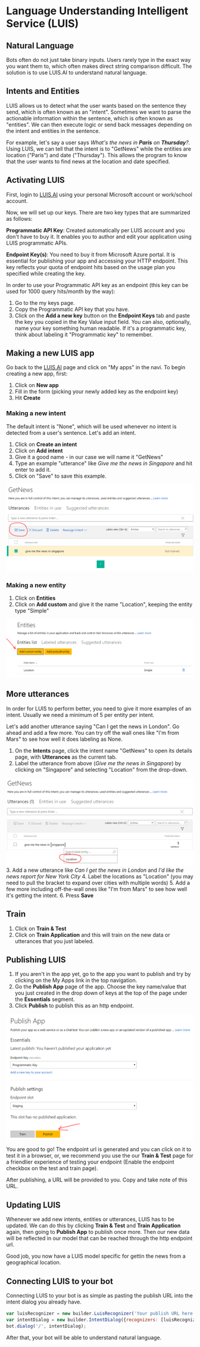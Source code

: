 # Language Understanding Intelligent Service (LUIS)

## Natural Language
Bots often do not just take binary inputs. Users rarely type in the exact way you want them to, which often makes direct string comparison difficult. The solution is to use LUIS.AI to understand natural language.

## Intents and Entities
LUIS allows us to detect what the user wants based on the sentence they send, which is often known as an "intent". Sometimes we want to parse the actionable information within the sentence, which is often known as "entities". We can then execute logic or send back messages depending on the intent and entities in the sentence.

For example, let's say a user says _What's the news in **Paris** on **Thursday**?_. Using LUIS, we can tell that the intent is to "GetNews" while the entities are location ("Paris") and date ("Thursday"). This allows the program to know that the user wants to find news at the location and date specified.

## Activating LUIS
First, login to [LUIS.AI](https://www.luis.ai) using your personal Microsoft account or work/school account. 

Now, we will set up our keys.  There are two key types that are summarized as follows:

**Programmatic API Key**: Created automatically per LUIS account and you don't have to buy it. It enables you to author and edit your application using LUIS programmatic APIs.

**Endpoint Key(s)**: You need to buy it from Microsoft Azure portal. It is essential for publishing your app and accessing your HTTP endpoint. This key reflects your quota of endpoint hits based on the usage plan you specified while creating the key.

In order to use your Programmatic API key as an endpoint (this key can be used for 1000 query hits/month by the way):

1. Go to the my keys page.
2. Copy the Programmatic API key that you have.
3. Click on the **Add a new key** button on the **Endpoint Keys** tab and paste the key you copied in the Key Value input field. You can also, optionally, name your key something human readable.  If it's a programmatic key, think about labeling it "Programmatic key" to remember.

## Making a new LUIS app
Go back to the [LUIS.AI](https://www.luis.ai) page and click on "My apps" in the navi.  To begin creating a new app, first:

1.  Click on **New app**
2.  Fill in the form (picking your newly added key as the endpoint key)
3.  Hit **Create**

### Making a new intent

The default intent is "None", which will be used whenever no intent is detected from a user's sentence.  Let's add an intent.

1.  Click on **Create an intent** 
2.  Click on **Add intent**
3.  Give it a good name - in our case we will name it "GetNews"
4.  Type an example "utterance" like _Give me the news in Singapore_ and hit enter to add it.
5.  Click on "Save" to save this example.

![adding intent](images/adding_intent.png)

### Making a new entity

1.  Click on **Entities**
2.  Click on **Add custom** and give it the name "Location", keeping the entity type "Simple"

![adding entity](images/adding_entity.png)

## More utterances
In order for LUIS to perform better, you need to give it more examples of an intent.  Usually we need a minimum of 5 per entity per intent.

Let's add another utterance saying "Can I get the news in London".  Go ahead and add a few more.  You can try off the wall ones like "I'm from Mars" to see how well it does labeling as None.

1.  On the **Intents** page, click the intent name "GetNews" to open its details page, with **Utterances** as the current tab.
2.  Label the utterance from above (_Give me the news in Singapore_) by clicking on "Singapore" and selecting "Location" from the drop-down.

![labeling utterance](images/labeling_utterance.png)
3.  Add a new utterance like _Can I get the news in London_ and _I'd like the news report for New York City_
4.  Label the locations as "Location" (you may need to pull the bracket to expand over cities with multiple words)
5.  Add a few more including off-the-wall ones like "I'm from Mars" to see how well it's getting the intent.
6.  Press **Save**

## Train

1.  Click on **Train & Test**
2.  Click on **Train Application** and this will train on the new data or utterances that you just labeled.

## Publishing LUIS

1. If you aren't in the app yet, go to the app you want to publish and try by clicking on the My Apps link in the top navigation.
5. Go the **Publish App** page of the app. Choose the key name/value that you just created in the drop down of keys at the top of the page under the **Essentials** segment.
6. Click **Publish** to publish this as an http endpoint.

![publishing as endpoint](images/publishing.png)

You are good to go!  The endpoint url is generated and you can click on it to test it in a browser, or, we recommend you use the our **Train & Test** page for a friendlier experience of testing your endpoint (Enable the endpoint checkbox on the test and train page).

After publishing, a URL will be provided to you. Copy and take note of this URL.

## Updating LUIS

Whenever we add new intents, entities or utterances, LUIS has to be updated. We can do this by clicking **Train & Test** and **Train Application** again, then going to **Publish App** to publish once more.  Then our new data will be reflected in our model that can be reached through the http endpoint url.

Good job, you now have a LUIS model specific for gettin the news from a geographical location.

## Connecting LUIS to your bot
Connecting LUIS to your bot is as simple as pasting the publish URL into the intent dialog you already have.

```js
var luisRecognizer = new builder.LuisRecognizer('Your publish URL here');
var intentDialog = new builder.IntentDialog({recognizers: [luisRecognizer]});
bot.dialog('/', intentDialog);
```

After that, your bot will be able to understand natural language.
